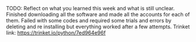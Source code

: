 TODO: Reflect on what you learned this week and what is still unclear.
Finished downloading all the software and made all the accounts for each of them. Failed with some codes and required some trials and errors by deleting and re installing but everything worked after a few attempts. Trinket link: https://trinket.io/python/7ed964e96f
